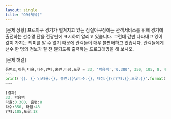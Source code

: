 ```yaml
---
layout: single
title: "Q9(체육)"
---
```


[문제 상황]
프로야구 경기가 펼쳐지고 있는 잠실야구장에는 관객서비스를 위해 경기에 출전하는 선수명
단을 전광판에 표시하여 알리고 있습니다. 그런데 값만 나타내고 있어 값이 가지는 의미를 알
수 없기 때문에 관객들이 매우 불편해하고 있습니다. 관객들에게 선수 한 명의 정보가 잘 전
달되도록 출력하는 프로그래밍을 해 보시오.

[문제 해결]
```python
등번호,이름,타율,타수,안타,홈런,타점,도루 = 33, '박용택','0.300', 350, 105, 8, 43, 18
~~~
print('{}. {} \n타율:{}, 홈런:{}\n타수:{}, 타점:{}\n안타:{},도루:{}'.format(등번호, 이름, 타율, 홈런,타수,타점,안타,도루))
~~~

[결과]
33. 박용택 
타율:0.300, 홈런:8
타수:350, 타점:43
안타:105,도루:18
